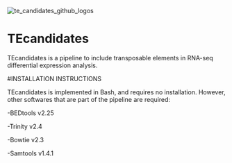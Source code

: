 ![te_candidates_github_logos](https://user-images.githubusercontent.com/31257257/29850478-75918bd4-8d04-11e7-92a0-45a36818d08a.png)

# TEcandidates
TEcandidates is a pipeline to include transposable elements in RNA-seq differential expression analysis.


#INSTALLATION INSTRUCTIONS

TEcandidates is implemented in Bash, and requires no installation. However, other softwares that are part of the pipeline are required:

-BEDtools v2.25

-Trinity v2.4

-Bowtie v2.3

-Samtools v1.4.1
